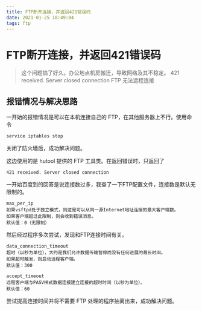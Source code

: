 ```yaml
---
title: FTP断开连接，并返回421错误码
date: 2021-01-25 18:49:04
tags: ftp
---
```


# FTP断开连接，并返回421错误码
> 这个问题搞了好久。办公地点机房搬迁，导致网络及其不稳定。
> 421 received. Server closed connection
> FTP 无法远程连接
<!--more-->

## 报错情况与解决思路
一开始的报错情况是可以在本机连接自己的 FTP，在其他服务器上不行。使用命令
```
service iptables stop
```
关闭了防火墙后，成功解决问题。

这边使用的是 hutool 提供的 FTP 工具类。在返回错误时，只返回了
```
421 received. Server closed connection
```

一开始百度到的回答是说连接数过多，我查了一下FTP配置文件，连接数是默认无限制的。
```
max_per_ip 
如果vsftpd处于独立模式，则这是可以从同一源Internet地址连接的最大客户端数。
如果客户端超过此限制，则会收到错误消息。
默认值：0（无限制）
```
然后经过程序多次尝试，发现和FTP连接时间有关。
```
data_connection_timeout
超时（以秒为单位），大约是我们允许数据传输暂停而没有任何进展的最长时间。
如果超时触发，则启动远程客户端。
默认值：300

accept_timeout
远程客户端与PASV样式数据连接建立连接的超时时间（以秒为单位）。
默认值：60

```
尝试提高连接时间并将不需要 FTP 处理的程序抽离出来，成功解决问题。


